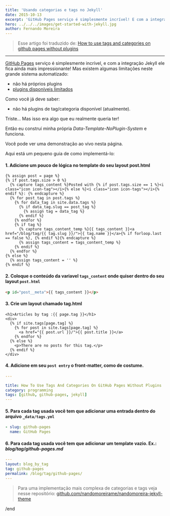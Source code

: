 ```yaml
---
title: 'Usando categorias e tags no Jekyll'
date: 2015-10-13
excerpt: 'GitHub Pages serviço é simplesmente incrível! E com a integração Jekyll ele fica ainda mais impressionante! Mas existem algumas limitações neste grande sistema automatizado'
hero: ../../../images/get-started-with-jekyll.jpg
author: Fernando Moreira
---
```


> Esse artigo foi traduzido de: [How to use tags and categories on github pages without plugins](http://www.minddust.com/post/tags-and-categories-on-github-pages/)

---

[GitHub Pages](http://pages.github.com/) serviço é simplesmente incrível, e com a integração Jekyll ele fica ainda mais impressionante! Mas existem algumas limitações neste grande sistema automatizado:

- não há próprios plugins
- [plugins disponíveis limitados](https://pages.github.com/versions/)

Como você já deve saber:

- não há plugins de tag/categoria disponível (atualmente).

Triste... Mas isso era algo que eu realmente queria ter!

Então eu construí minha própria _Data-Template-NoPlugin-System_ e funciona.

Você pode ver uma demonstração ao vivo nesta página.

Aqui está um pequeno guia de como implementá-lo:

#### 1. Adicione um pouco de lógica no template do seu layout post.html

```twig
{% assign post = page %}
{% if post.tags.size > 0 %}
  {% capture tags_content %}Posted with {% if post.tags.size == 1 %}<i class="icon icon-tag"></i>{% else %}<i class="icon icon-tags"></i>{% endif %}: {% endcapture %}
  {% for post_tag in post.tags %}
    {% for data_tag in site.data.tags %}
      {% if data_tag.slug == post_tag %}
        {% assign tag = data_tag %}
      {% endif %}
    {% endfor %}
    {% if tag %}
      {% capture tags_content_temp %}{{ tags_content }}<a href="/blog/tag/{{ tag.slug }}/">{{ tag.name }}</a>{% if forloop.last == false %}, {% endif %}{% endcapture %}
      {% assign tags_content = tags_content_temp %}
    {% endif %}
  {% endfor %}
{% else %}
  {% assign tags_content = '' %}
{% endif %}
```

#### 2. Coloque o conteúdo da variavel `tags_content` onde quiser dentro do seu layout `post.html`

```html
<p id="post__meta">{{ tags_content }}</p>
```

#### 3. Crie um layout chamado tag.html

```twig
<h1>Articles by tag :{{ page.tag }}</h1>
<div>
  {% if site.tags[page.tag] %}
    {% for post in site.tags[page.tag] %}
      <a href="{{ post.url }}/">{{ post.title }}</a>
    {% endfor %}
  {% else %}
    <p>There are no posts for this tag.</p>
  {% endif %}
</div>
```

#### 4. Adicione em seu `post entry` o front-matter, como de costume.

```yaml
---

title: How To Use Tags And Categories On GitHub Pages Without Plugins
category: programming
tags: [github, github-pages, jekyll]
---

```

#### 5. Para cada tag usada você tem que adicionar uma entrada dentro do arquivo `_data/tags.yml`

```yaml
- slug: github-pages
  name: GitHub Pages
```

#### 6. Para cada tag usada você tem que adicionar um template vazio. Ex.: _blog/tag/github-pages.md_

```yaml
---
layout: blog_by_tag
tag: github-pages
permalink: /blog/tag/github-pages/
---

```

> Para uma implementação mais complexa de categorias e tags veja nesse repositório: [github.com/nandomoreirame/nandomoreira-jekyll-theme](https://github.com/nandomoreirame/nandomoreira-jekyll-theme/tree/master/source/_data)

/end
